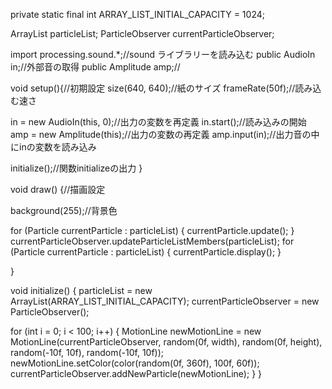 private static final int ARRAY_LIST_INITIAL_CAPACITY = 1024;

ArrayList<Particle> particleList;
ParticleObserver currentParticleObserver;

import processing.sound.*;//sound ライブラリーを読み込む
public AudioIn in;//外部音の取得
public Amplitude amp;//

void setup(){//初期設定
  size(640, 640);//紙のサイズ
  frameRate(50f);//読み込む速さ
  
  in = new AudioIn(this, 0);//出力の変数を再定義
  in.start();//読み込みの開始
  amp = new Amplitude(this);//出力の変数の再定義
  amp.input(in);//出力音の中にinの変数を読み込み

  initialize();//関数initializeの出力
}


void draw() {//描画設定
      
  background(255);//背景色
  
  for (Particle currentParticle : particleList) {
    currentParticle.update();
  }
  currentParticleObserver.updateParticleListMembers(particleList);
  for (Particle currentParticle : particleList) {
    currentParticle.display();
  }

}


void initialize() {
  particleList = new ArrayList<Particle>(ARRAY_LIST_INITIAL_CAPACITY);
  currentParticleObserver = new ParticleObserver();

  for (int i = 0; i < 100; i++) {
    MotionLine newMotionLine = new MotionLine(currentParticleObserver, random(0f, width), random(0f, height), random(-10f, 10f), random(-10f, 10f));
    newMotionLine.setColor(color(random(0f, 360f), 100f, 60f));
    currentParticleObserver.addNewParticle(newMotionLine);
  } 
}

